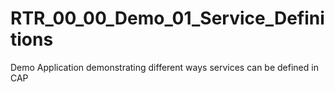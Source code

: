 # RTR_00_00_Demo_01_Service_Definitions
Demo Application demonstrating different ways services can be defined in CAP
